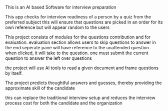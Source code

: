 This is an AI based Software for interview preparation

This app checks for interview readiness of a person by a quiz from the preferred subject
this will ensure that questions are picked in an order for its own reference but will appear random to the users

This project consists of modules for the questions contribution and for evaluation. evaluation section allows users to skip questions to answer in the end.seperate pane will have reference to the unattended question . when clicked, it will take to the question. one must submit the current question to answer the left over questions

 the project will use AI tools to read a given document and frame questions by itself.

The project predicts thoughtful answers and guesses, thereby providing the approximate skill of the candidate


this can replace the traditional interview setup and reduces the interview process cost for both the candidate and the organization
